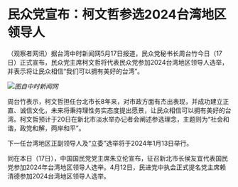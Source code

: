 # 民众党宣布：柯文哲参选2024台湾地区领导人

（观察者网讯）据台湾中时新闻网5月17日报道，民众党秘书长周台竹今日（17日）正式宣布，民众党主席柯文哲将代表民众党参加2024台湾地区领导人选举，并表示将让民众相信“我们可以拥有美好的台湾”。

![](https://inews.gtimg.com/newsapp_bt/0/15796537872/1000)_图自中时新闻网_

周台竹表示，柯文哲担任台北市长8年来，对市政方面有杰出表现，并成功建立正直、诚信文化，未来将秉持理性务实态度提出愿景，让民众相信可以拥有美好的台湾。柯文哲预计于20日在新北市淡水举办记者会阐述参选理念，主题则为“社会和谐，政党和解，两岸和平”。

下一任台湾地区正副领导人及“立委”选举将于2024年1月13日举行。

同在本日（17日），中国国民党党主席朱立伦宣布，征召新北市长侯友宜代表国民党参加2024年台湾地区领导人选举。4月12日，民进党中执会正式提名党主席赖清德参加2024台湾地区领导人选举。

